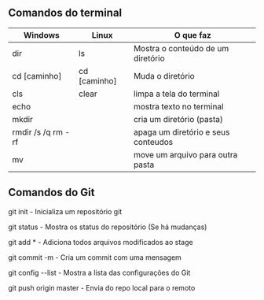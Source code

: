 ## Comandos do terminal

| Windows | Linux | O que faz |
|---------|---------|----------|
| dir | ls | Mostra o conteúdo de um diretório |
| cd [caminho] | cd [caminho] | Muda o diretório |
| cls | clear | limpa a tela do terminal |
| echo  | | mostra texto no terminal |
| mkdir | | cria um diretório (pasta) |
| rmdir /s /q rm -rf | |  apaga um diretório e seus conteudos |
| mv | | move um arquivo para outra pasta |

## Comandos do Git

git init - Inicializa um repositório git

git status - Mostra os status do repositório (Se há mudanças)

git add * - Adiciona todos arquivos modificados ao stage

git commit -m - Cria um commit com uma mensagem

git config --list - Mostra a lista das configurações do Git

git push origin master - Envia do repo local para o remoto

